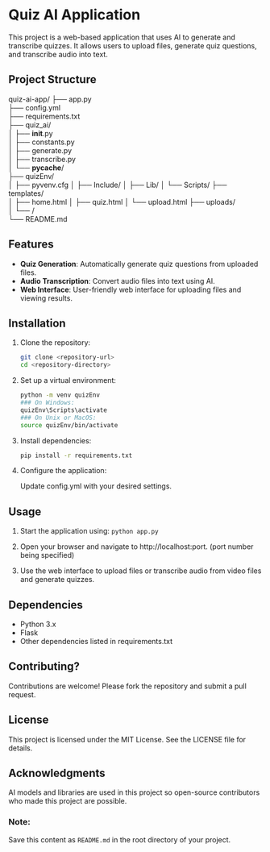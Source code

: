# Quiz AI Application

This project is a web-based application that uses AI to generate and transcribe quizzes. It allows users to upload files, generate quiz questions, and transcribe audio into text.

## Project Structure
quiz-ai-app/
├── app.py                   
├── config.yml               
├── requirements.txt         
├── quiz_ai/                 
│   ├── __init__.py          
│   ├── constants.py         
│   ├── generate.py          
│   ├── transcribe.py        
│   └── __pycache__/         
├── quizEnv/                 
│   ├── pyvenv.cfg
│   ├── Include/
│   ├── Lib/
│   └── Scripts/
├── templates/               
│   ├── home.html
│   ├── quiz.html
│   └── upload.html
├── uploads/                 
│   └── <UUID>/              
└── README.md                

## Features

- **Quiz Generation**: Automatically generate quiz questions from uploaded files.
- **Audio Transcription**: Convert audio files into text using AI.
- **Web Interface**: User-friendly web interface for uploading files and viewing results.

## Installation

1. Clone the repository:
   ```bash
   git clone <repository-url>
   cd <repository-directory>

2. Set up a virtual environment:
    ```bash
    python -m venv quizEnv
    ### On Windows:
    quizEnv\Scripts\activate
    ### On Unix or MacOS:
    source quizEnv/bin/activate

3. Install dependencies:
    ```bash
    pip install -r requirements.txt

4. Configure the application:

    Update config.yml with your desired settings.

## Usage
1. Start the application using:   `python app.py`

2. Open your browser and navigate to http://localhost:port.
    (port number being specified)

3. Use the web interface to upload files or transcribe audio from video files and generate quizzes.

## Dependencies
 - Python 3.x
 - Flask
 - Other dependencies listed in requirements.txt

## Contributing?
Contributions are welcome! Please fork the repository and submit a pull request.

## License
This project is licensed under the MIT License. See the LICENSE file for details.

## Acknowledgments
AI models and libraries are used in this project so open-source contributors who made this project are possible.

### Note:
Save this content as `README.md` in the root directory of your project.